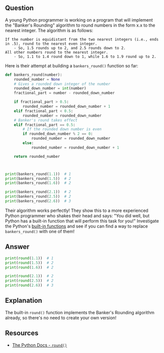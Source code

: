 ## Question

A young Python programmer is working on a program that will implement the "Banker's Rounding" algorithm to round numbers in the form x.x to the nearest integer. The algorithm is as follows:

```text
If the number is equidistant from the two nearest integers (i.e., ends in .5), round to the nearest even integer.
    - So, 1.5 rounds up to 2, and 2.5 rounds down to 2.
All other numbers round to the nearest integer.
    - So, 1.1 to 1.4 round down to 1, while 1.6 to 1.9 round up to 2.
```

Here is their attempt at building a `bankers_round()` function so far:

```python
def bankers_round(number):
    rounded_number = None
    # Gives a rounded down integer of the number
    rounded_down_number = int(number)
    fractional_part = number - rounded_down_number

    if fractional_part > 0.5:
        rounded_number = rounded_down_number + 1
    elif fractional_part < 0.5:
        rounded_number = rounded_down_number
    # Banker's round takes effect
    elif fractional_part == 0.5:
        # If the rounded down number is even
        if rounded_down_number % 2 == 0:
            rounded_number = rounded_down_number
        else:
            rounded_number = rounded_down_number + 1

    return rounded_number



print(bankers_round(1.1))  # 1
print(bankers_round(1.5))  # 2
print(bankers_round(1.6))  # 2

print(bankers_round(2.1))  # 2
print(bankers_round(2.5))  # 2
print(bankers_round(2.6))  # 3
```

Their algorithm works perfectly! They show this to a more experienced Python programmer who shakes their head and says: "You did well, but Python has a built-in function that will perform this task for you!" Investigate the Python's [built-in functions](https://docs.python.org/3/library/functions.html) and see if you can find a way to replace `bankers_round()` with one of them!

## Answer

```python
print(round(1.1))  # 1
print(round(1.5))  # 2
print(round(1.6))  # 2

print(round(2.1))  # 2
print(round(2.5))  # 2
print(round(2.6))  # 3
```

## Explanation

The built-in `round()` function implements the Banker's Rounding algorithm already, so there's no need to create your own version!

## Resources

-   [The Python Docs - `round()`](https://docs.python.org/3/library/functions.html#round)
